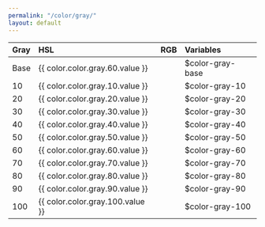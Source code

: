 ```yaml
---
permalink: "/color/gray/"
layout: default
---
```


<div class="container">
  <div class="background-gray-10 midt-color"></div>
  <div class="background-gray-20 midt-color"></div>
  <div class="background-gray-30 midt-color"></div>
  <div class="background-gray-40 midt-color"></div>
  <div class="background-gray-50 midt-color"></div>
  <div class="background-gray-60 midt-color"></div>
  <div class="background-gray-70 midt-color"></div>
  <div class="background-gray-80 midt-color"></div>
  <div class="background-gray-90 midt-color"></div>
  <div class="background-gray-100 midt-color"></div>
</div>

| Gray | HSL | RGB | Variables |
| :--- | :--- | :--- | :--- |
| <span class="row-title background-gray-base">Base</span> | {{ color.color.gray.60.value }} | | $color-gray-base |
| <span class="row-title background-gray-10">10</span> | {{ color.color.gray.10.value }} | | $color-gray-10 |
| <span class="row-title background-gray-20">20</span> | {{ color.color.gray.20.value }} | | $color-gray-20 |
| <span class="row-title background-gray-30">30</span> | {{ color.color.gray.30.value }} | | $color-gray-30 |
| <span class="row-title background-gray-40">40</span> | {{ color.color.gray.40.value }} | | $color-gray-40 |
| <span class="row-title background-gray-50">50</span> | {{ color.color.gray.50.value }} | | $color-gray-50 |
| <span class="row-title background-gray-60">60</span> | {{ color.color.gray.60.value }} | | $color-gray-60 |
| <span class="row-title background-gray-70 color-white-base">70</span> | {{ color.color.gray.70.value }} | | $color-gray-70 |
| <span class="row-title background-gray-80 color-white-base">80</span> | {{ color.color.gray.80.value }} | | $color-gray-80 |
| <span class="row-title background-gray-90 color-white-base">90</span> | {{ color.color.gray.90.value }} | | $color-gray-90 |
| <span class="row-title background-gray-100 color-white-base">100</span> | {{ color.color.gray.100.value }} | | $color-gray-100 |
